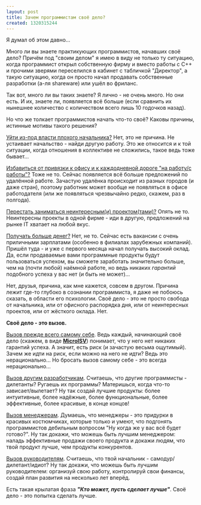 ```yaml
---
layout: post
title: Зачем программистам своё дело?
created: 1320315244
---
```

<!--break-->
Я думал об этом давно... 

Много ли вы знаете практикующих программистов, начавших своё дело? Причём под "своим делом" я имею в виду не только ту ситуацию, когда программист открыл собственную фирму и вместо работы с C++ и прочими зверями переселился в кабинет с табличкой "Директор", а такую ситуацию, когда он просто начал продавать собственные разработки (а-ля shareware) или ушёл во фриланс.

Так вот, много ли вы таких знаете? Я лично - не очень много. Но они есть. И их, знаете ли, появляется всё больше (если сравнить их нынешнее количество с количеством всего лишь 10 годочков назад).

Но что же толкает программистов начать что-то своё? Каковы причины, истинные мотивы такого решения?

<ins>Уйти из-под власти плохого начальника?</ins> Нет, это не причина. Не устаивает начальство - найди другую работу. Это же относится и к той ситуации, когда отношения в коллективе не сложились, такое ведь тоже бывает...

<ins>Избавиться от привязки к офису и к каждодневной дороге "на работу/с работы"?</ins> Тоже не то. Сейчас появляется всё больше предложений по удалённой работе. Зачастую удалёнка происходит из разных городов (и даже стран), поэтому работник может вообще не появляться в офисе работодателя (или же появляться чрезвычайно редко, скажем, раз в полгода).

<ins>Перестать заниматься неинтересным(и) проектом(тами)?</ins> Опять не то. Неинтересны проекты в одной фирме - иди в другую, предложений на рынке IT хватает на любой вкус.

<ins>Получать больше денег?</ins> Нет, не то. Сейчас есть вакансии с очень приличными зарплатами (особенно в филиалах зарубежных компаний). Пришёл туда - и уже с первого месяца начал получать высокий оклад. Да, если продаваемые вами программные продукты будут пользоваться успехом, вы сможете заработать значительно больше, чем на (почти любой) наёмной работе, но ведь никаких *гарантий* подобного успеха у вас нет (и быть не может)...

Нет, друзья, причина, как мне кажется, совсем в другом. Причина лежит где-то глубоко в сознании программиста, я даже не побоюсь сказать, в области его психологии. Своё дело - это не просто свобода от начальника, или от офисного распорядка дня, или от неинтересных проектов, или от жёсткого оклада. Нет.

**Своё дело - это вызов.**

<ins>Вызов прежде всего самому себе</ins>. Ведь каждый, начинающий своё дело (скажем, в виде **<a href="http://en.wikipedia.org/wiki/Micro_ISV">MicroISV</a>**) понимает, что у него нет никаких гарантий успеха. А значит, есть риск (и зачастую весьма ощутимый). Зачем же идти на риск, если можно на него не идти? Ведь это нерационально... Но бросать вызов самому себе - это всегда нерационально...

<ins>Вызов другим разработчикам</ins>. Считаешь, что другие программисты - дилетанты? Ругаешь их программы? Материшься, когда что-то зависает/вылетает? Ну так создай лучшие продукты: более интуитивные, более надёжные, более функциональные, более эффективные, более красивые, в конце концов!

<ins>Вызов менеджерам</ins>. Думаешь, что менеджеры - это придурки в красивых костюмчиках, которые только и умеют, что подгонять программистов дебильным вопросом "Ну когда же у вас всё будет готово?". Ну так докажи, что можешь быть лучшим менеджером: наладь эффективные продажи своего продукта и докажи людям, что твой продукт лучше, чем продукты конкурентов.

<ins>Вызов руководителям</ins>. Считаешь, что твой начальник - самодур/дилетант/идиот? Ну так докажи, что можешь быть лучшим руководителем: организуй свою работу, контролируй свои финансы, создай план развития на несколько лет вперёд.

Есть такая крылатая фраза ***"Кто может, пусть сделает лучше"***. Своё дело - это попытка сделать лучше.
